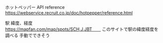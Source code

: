 ホットペッパー API reference  
https://webservice.recruit.co.jp/doc/hotpepper/reference.html

駅 緯度、経度  
https://mapfan.com/map/spots/SCH,J,JBT　　
このサイトで駅の緯度経度を調べる 手動でできそう
